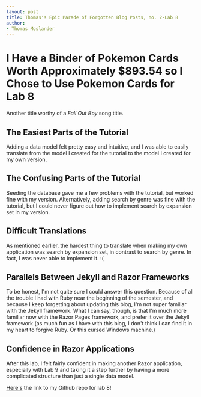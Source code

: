```yaml
---
layout: post
title: Thomas's Epic Parade of Forgotten Blog Posts, no. 2-Lab 8
author:
- Thomas Moslander
---
```

# I Have a Binder of Pokemon Cards Worth Approximately $893.54 so I Chose to Use Pokemon Cards for Lab 8

Another title worthy of a *Fall Out Boy* song title. 

## The Easiest Parts of the Tutorial

Adding a data model felt pretty easy and intuitive, and I was able to easily translate from the model I created for the tutorial to the model I created for my own version.

## The Confusing Parts of the Tutorial

Seeding the database gave me a few problems with the tutorial, but worked fine with my version. Alternatively, adding search by genre was fine with the tutorial, but I could never figure out how to implement search by expansion set in my version.

## Difficult Translations

As mentioned earlier, the hardest thing to translate when making my own application was search by expansion set, in contrast to search by genre. In fact, I was never able to implement it. :(

## Parallels Between Jekyll and Razor Frameworks

To be honest, I'm not quite sure I could answer this question. Because of all the trouble I had with Ruby near the beginning of the semester, and because I keep forgetting about updating this blog, I'm not super familiar with the Jekyll framework. What I can say, though, is that I'm much more familiar now with the Razor Pages framework, and prefer it over the Jekyll framework (as much fun as I have with this blog, I don't think I can find it in my heart to forgive Ruby. Or this cursed Windows machine.)

## Confidence in Razor Applications

After this lab, I felt fairly confident in making another Razor application, especially with Lab 9 and taking it a step further by having a more complicated structure than just a single data model.

[Here's](https://github.com/tmoslander/csci340lab8) the link to my Github repo for lab 8!
